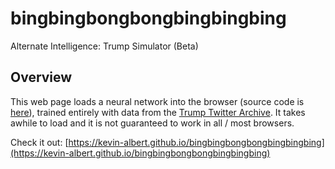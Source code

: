 # bingbingbongbongbingbingbing
Alternate Intelligence: Trump Simulator (Beta)

## Overview
This web page loads a neural network into the browser (source code is [here](https://github.com/kevin-albert/lstm-cpp)), trained entirely with data from the [Trump Twitter Archive](http://trumptwitterarchive.com/ "Trump Twitter Archive"). It takes awhile to load and it is not guaranteed to work in all / most browsers.  

Check it out: [https://kevin-albert.github.io/bingbingbongbongbingbingbing](https://kevin-albert.github.io/bingbingbongbongbingbingbing)
